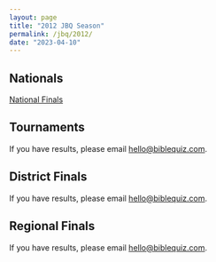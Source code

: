 ```yaml
---
layout: page
title: "2012 JBQ Season"
permalink: /jbq/2012/
date: "2023-04-10"
---
```


## Nationals
<a href="{% link _pages/jbq/2012/nationals.md %}" class="button is-primary">National Finals</a>

## Tournaments
If you have results, please email <hello@biblequiz.com>.

## District Finals
If you have results, please email <hello@biblequiz.com>.

## Regional Finals
If you have results, please email <hello@biblequiz.com>.
